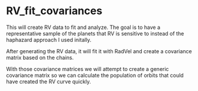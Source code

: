 # RV_fit_covariances

This will create RV data to fit and analyze. The goal is to have a representative sample of the
planets that RV is sensitive to instead of the haphazard approach I used initally.

After generating the RV data, it will fit it with RadVel and create a covariance matrix based on the
chains.

With those covariance matrices we will attempt to create a generic covariance matrix so we can
calculate the population of orbits that could have created the RV curve quickly.
